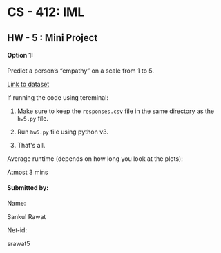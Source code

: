 # CS - 412: IML 
## HW - 5 : Mini Project

#### Option 1: 

Predict	a	person’s	“empathy” on	a	scale	from	1	to	5.

[Link to dataset](https://www.kaggle.com/miroslavsabo/young-people-survey/data)



If running the code using tereminal:

1. Make sure to keep the `responses.csv` file in the same directory as the `hw5.py` file.
	
2. Run `hw5.py` file using python v3.
	
3. That's all.




Average runtime (depends on how long you look at the plots):

Atmost 3 mins 




#### Submitted by:

Name: 

Sankul Rawat

Net-id: 

srawat5